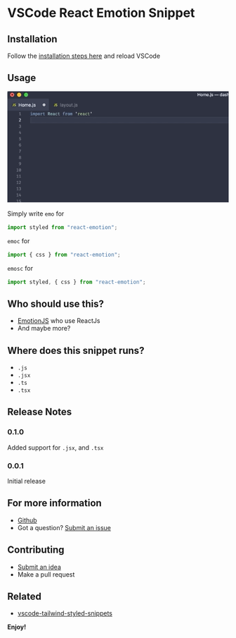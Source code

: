 # VSCode React Emotion Snippet

## Installation

Follow the [installation steps here](https://marketplace.visualstudio.com/items?itemName=muhajirdev.vscode-react-emotion) and reload VSCode

## Usage

![demo](./docs/demo.gif)

Simply write `emo` for

```javascript
import styled from "react-emotion";
```

`emoc` for

```javascript
import { css } from "react-emotion";
```

`emosc` for

```javascript
import styled, { css } from "react-emotion";
```

## Who should use this?

- [EmotionJS](https://github.com/emotion-js/emotion) who use ReactJs
- And maybe more?

## Where does this snippet runs?

- `.js`
- `.jsx`
- `.ts`
- `.tsx`

## Release Notes

### 0.1.0

Added support for `.jsx`, and `.tsx`

### 0.0.1

Initial release

## For more information

- [Github](https://github.com/muhajirdev/vscode-react-emotion-snippets)
- Got a question? [Submit an issue](https://github.com/muhajirdev/vscode-react-emotion-snippets/issues/new)

## Contributing

- [Submit an idea](https://github.com/muhajirdev/vscode-react-emotion-snippets/issues/new)
- Make a pull request

## Related

- [vscode-tailwind-styled-snippets](https://github.com/muhajirdev/vscode-tailwind-styled-snippets)

**Enjoy!**

